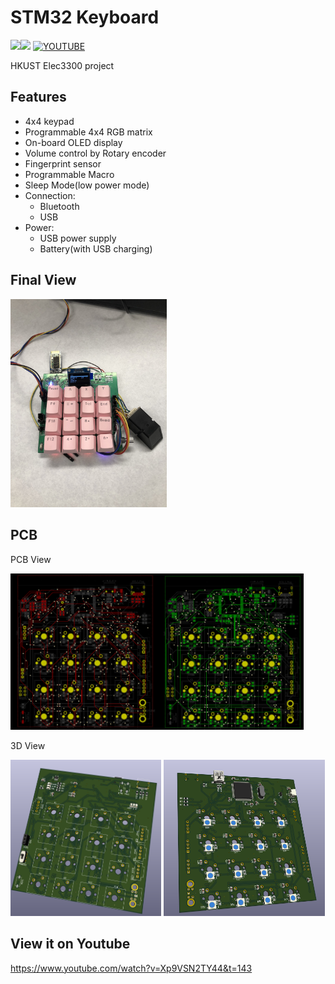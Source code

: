 # STM32 Keyboard
<img src="https://img.shields.io/badge/Made_with-stm32f103-blueviolet"><img src="https://img.shields.io/badge/Status-ongoing-brightgreen">
[![YOUTUBE](https://img.shields.io/badge/Video-Youtube-red)](https://youtu.be/Xp9VSN2TY44)

HKUST Elec3300 project

## Features
* 4x4 keypad
* Programmable 4x4 RGB matrix
* On-board OLED display
* Volume control by Rotary encoder
* Fingerprint sensor
* Programmable Macro
* Sleep Mode(low power mode)
* Connection:
    * Bluetooth
    * USB
* Power:
    * USB power supply
    * Battery(with USB charging)

## Final View
<img src = "images/view.jpg" width="250">

## PCB
PCB View

<img src = "images/pcb-front.png" height="250"><img src = "images/pcb-back.png" height="250">

3D View

<img src = "images/kicad-3dview-front.png" height="250"> <img src = "images/kicad-3dview-back.png" height="250">

## View it on Youtube
https://www.youtube.com/watch?v=Xp9VSN2TY44&t=143
